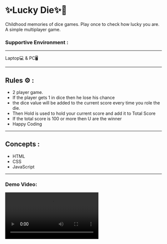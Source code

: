 # ✨Lucky Die✨🎊
Childhood memories of dice games. Play once to check how lucky you are. A simple multiplayer game. 

### Supportive Environment : 
---
Laptop💻 & PC🖥

---

Rules ⚙ : 
---

* 2 player game.
* If the  player gets 1 in dice then he lose his chance
* the dice value will be added to the current score every time you role the die.
* Then  Hold is used to hold your current score and add it to Total Score
* If the total score is 100 or more  then U are the winner 
* Happy Coding

---

Concepts : 
---
>
* HTML  
* CSS
* JavaScript
>
---

### Demo Video:
<video src="Frontend-Projects\Lucky Die\assets\Library _ Loom - 3 July 2023.mp4" controls title="Title"></video>
